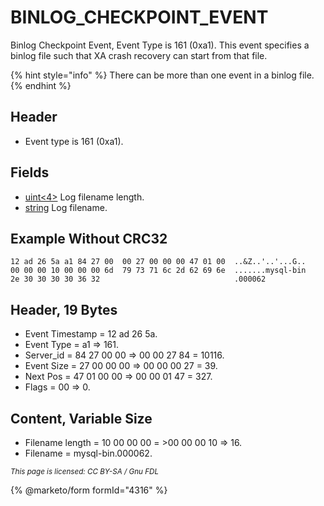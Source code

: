 # BINLOG\_CHECKPOINT\_EVENT

Binlog Checkpoint Event, Event Type is 161 (0xa1). This event specifies a binlog file such that XA crash recovery can start from that file.

{% hint style="info" %}
There can be more than one event in a binlog file.
{% endhint %}

## Header

* Event type is 161 (0xa1).

## Fields

* [uint<4>](../protocol-data-types.md#fixed-length-integers) Log filename length.
* [string](../protocol-data-types.md#fixed-length-bytes) Log filename.

## Example Without CRC32

```
12 ad 26 5a a1 84 27 00  00 27 00 00 00 47 01 00  ..&Z..'..'...G..
00 00 00 10 00 00 00 6d  79 73 71 6c 2d 62 69 6e  .......mysql-bin
2e 30 30 30 30 36 32                              .000062
```

## Header, 19 Bytes

* Event Timestamp = 12 ad 26 5a.
* Event Type = a1 => 161.
* Server\_id = 84 27 00 00 => 00 00 27 84 = 10116.
* Event Size = 27 00 00 00 => 00 00 00 27 = 39.
* Next Pos = 47 01 00 00 => 00 00 01 47 = 327.
* Flags = 00 => 0.

## Content, Variable Size

* Filename length = 10 00 00 00 = >00 00 00 10 => 16.
* Filename = mysql-bin.000062.

<sub>_This page is licensed: CC BY-SA / Gnu FDL_</sub>

{% @marketo/form formId="4316" %}

